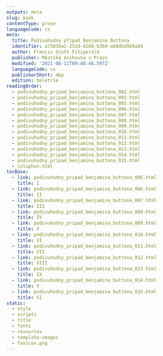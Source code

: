 ```yaml
---
outputs: meta
slug: book
contentType: prose
languageCode: cs
meta:
  title: Podivuhodný případ Benjamina Buttona
  identifier: a75858a2-232d-4288-b3b9-a68dbd969a84
  author: Francis Scott Fitzgerald
  publisher: Městská knihovna v Praze
  modified: '2021-08-11T09:40:46.597Z'
  languageCode: cs
  publisherShort: mkp
  edition: beletrie
readingOrder:
  - podivuhodny_pripad_benjamina_buttona_002.html
  - podivuhodny_pripad_benjamina_buttona_003.html
  - podivuhodny_pripad_benjamina_buttona_005.html
  - podivuhodny_pripad_benjamina_buttona_006.html
  - podivuhodny_pripad_benjamina_buttona_007.html
  - podivuhodny_pripad_benjamina_buttona_008.html
  - podivuhodny_pripad_benjamina_buttona_009.html
  - podivuhodny_pripad_benjamina_buttona_010.html
  - podivuhodny_pripad_benjamina_buttona_011.html
  - podivuhodny_pripad_benjamina_buttona_012.html
  - podivuhodny_pripad_benjamina_buttona_013.html
  - podivuhodny_pripad_benjamina_buttona_014.html
  - podivuhodny_pripad_benjamina_buttona_015.html
  - colophon.html
tocBase:
  - link: podivuhodny_pripad_benjamina_buttona_005.html
    title: I
  - link: podivuhodny_pripad_benjamina_buttona_006.html
    title: II
  - link: podivuhodny_pripad_benjamina_buttona_007.html
    title: III
  - link: podivuhodny_pripad_benjamina_buttona_008.html
    title: IV
  - link: podivuhodny_pripad_benjamina_buttona_009.html
    title: V
  - link: podivuhodny_pripad_benjamina_buttona_010.html
    title: VI
  - link: podivuhodny_pripad_benjamina_buttona_011.html
    title: VII
  - link: podivuhodny_pripad_benjamina_buttona_012.html
    title: VIII
  - link: podivuhodny_pripad_benjamina_buttona_013.html
    title: IX
  - link: podivuhodny_pripad_benjamina_buttona_014.html
    title: X
  - link: podivuhodny_pripad_benjamina_buttona_015.html
    title: XI
static:
  - style
  - scripts
  - title
  - fonts
  - resources
  - template-images
  - favicon.png
---
```

